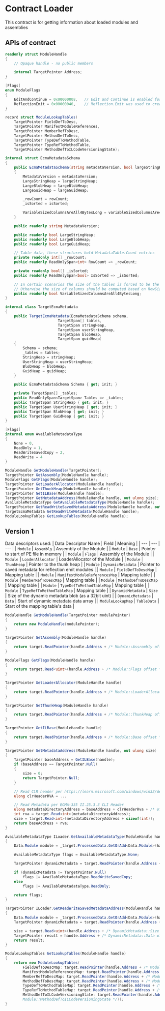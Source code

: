 # Contract Loader

This contract is for getting information about loaded modules and assemblies

## APIs of contract

``` csharp
readonly struct ModuleHandle
{
    // Opaque handle - no public members

    internal TargetPointer Address;
}

[Flags]
enum ModuleFlags
{
    EditAndContinue = 0x00000008,   // Edit and Continue is enabled for this module
    ReflectionEmit = 0x00000040,    // Reflection.Emit was used to create this module
}

record struct ModuleLookupTables(
    TargetPointer FieldDefToDesc,
    TargetPointer ManifestModuleReferences,
    TargetPointer MemberRefToDesc,
    TargetPointer MethodDefToDesc,
    TargetPointer TypeDefToMethodTable,
    TargetPointer TypeRefToMethodTable,
    TargetPointer MethodDefToILCodeVersioningState);

internal struct EcmaMetadataSchema
{
    public EcmaMetadataSchema(string metadataVersion, bool largeStringHeap, bool largeBlobHeap, bool largeGuidHeap, int[] rowCount, bool[] isSorted, bool variableSizedColumnsAre4BytesLong)
    {
        MetadataVersion = metadataVersion;
        LargeStringHeap = largeStringHeap;
        LargeBlobHeap = largeBlobHeap;
        LargeGuidHeap = largeGuidHeap;

        _rowCount = rowCount;
        _isSorted = isSorted;

        VariableSizedColumnsAreAll4BytesLong = variableSizedColumnsAre4BytesLong;
    }

    public readonly string MetadataVersion;

    public readonly bool LargeStringHeap;
    public readonly bool LargeBlobHeap;
    public readonly bool LargeGuidHeap;

    // Table data, these structures hold MetadataTable.Count entries
    private readonly int[] _rowCount;
    public readonly ReadOnlySpan<int> RowCount => _rowCount;

    private readonly bool[] _isSorted;
    public readonly ReadOnlySpan<bool> IsSorted => _isSorted;

    // In certain scenarios the size of the tables is forced to be the maximum size
    // Otherwise the size of columns should be computed based on RowSize/the various heap flags
    public readonly bool VariableSizedColumnsAreAll4BytesLong;
}

internal class TargetEcmaMetadata
{
    public TargetEcmaMetadata(EcmaMetadataSchema schema,
                        TargetSpan[] tables,
                        TargetSpan stringHeap,
                        TargetSpan userStringHeap,
                        TargetSpan blobHeap,
                        TargetSpan guidHeap)
    {
        Schema = schema;
        _tables = tables;
        StringHeap = stringHeap;
        UserStringHeap = userStringHeap;
        BlobHeap = blobHeap;
        GuidHeap = guidHeap;
    }

    public EcmaMetadataSchema Schema { get; init; }

    private TargetSpan[] _tables;
    public ReadOnlySpan<TargetSpan> Tables => _tables;
    public TargetSpan StringHeap { get; init; }
    public TargetSpan UserStringHeap { get; init; }
    public TargetSpan BlobHeap { get; init; }
    public TargetSpan GuidHeap { get; init; }
}

[Flags]
internal enum AvailableMetadataType
{
    None = 0,
    ReadOnly = 1,
    ReadWriteSavedCopy = 2,
    ReadWrite = 4
}
```

``` csharp
ModuleHandle GetModuleHandle(TargetPointer);
TargetPointer GetAssembly(ModuleHandle handle);
ModuleFlags GetFlags(ModuleHandle handle);
TargetPointer GetLoaderAllocator(ModuleHandle handle);
TargetPointer GetThunkHeap(ModuleHandle handle);
TargetPointer GetILBase(ModuleHandle handle);
TargetPointer GetMetadataAddress(ModuleHandle handle, out ulong size);
AvailableMetadataType GetAvailableMetadataType(ModuleHandle handle);
TargetPointer GetReadWriteSavedMetadataAddress(ModuleHandle handle, out ulong size);
TargetEcmaMetadata GetReadWriteMetadata(ModuleHandle handle);
ModuleLookupTables GetLookupTables(ModuleHandle handle);
```

## Version 1

Data descriptors used:
| Data Descriptor Name | Field | Meaning |
| --- | --- | --- |
| `Module` | `Assembly` | Assembly of the Module |
| `Module` | `Base` | Pointer to start of PE file in memory |
| `Module` | `Flags` | Assembly of the Module |
| `Module` | `LoaderAllocator` | LoaderAllocator of the Module |
| `Module` | `ThunkHeap` | Pointer to the thunk heap |
| `Module` | `DynamicMetadata` | Pointer to saved metadata for reflection emit modules |
| `Module` | `FieldDefToDescMap` | Mapping table |
| `Module` | `ManifestModuleReferencesMap` | Mapping table |
| `Module` | `MemberRefToDescMap` | Mapping table |
| `Module` | `MethodDefToDescMap` | Mapping table |
| `Module` | `TypeDefToMethodTableMap` | Mapping table |
| `Module` | `TypeRefToMethodTableMap` | Mapping table |
| `DynamicMetadata` | `Size` | Size of the dynamic metadata blob (as a 32bit uint) |
| `DynamicMetadata` | `Data` | Start of dynamic metadata data array |
| `ModuleLookupMap` | `TableData` | Start of the mapping table's data |

``` csharp
ModuleHandle GetModuleHandle(TargetPointer modulePointer)
{
    return new ModuleHandle(modulePointer);
}

TargetPointer GetAssembly(ModuleHandle handle)
{
    return target.ReadPointer(handle.Address + /* Module::Assrembly offset */);
}

ModuleFlags GetFlags(ModuleHandle handle)
{
    return target.Read<uint>(handle.Address + /* Module::Flags offset */);
}

TargetPointer GetLoaderAllocator(ModuleHandle handle)
{
    return target.ReadPointer(handle.Address + /* Module::LoaderAllocator offset */);
}

TargetPointer GetThunkHeap(ModuleHandle handle)
{
    return target.ReadPointer(handle.Address + /* Module::ThunkHeap offset */);
}

TargetPointer GetILBase(ModuleHandle handle)
{
    return target.ReadPointer(handle.Address + /* Module::Base offset */);
}

TargetPointer GetMetadataAddress(ModuleHandle handle, out ulong size)
{
    TargetPointer baseAddress = GetILBase(handle);
    if (baseAddress == TargetPointer.Null)
    {
        size = 0;
        return TargetPointer.Null;
    }

    // Read CLR header per https://learn.microsoft.com/windows/win32/debug/pe-format
    ulong clrHeaderRVA = ...

    // Read Metadata per ECMA-335 II.25.3.3 CLI Header
    ulong metadataDirectoryAddress = baseAddress + clrHeaderRva + /* offset to Metadata */
    int rva = target.Read<int>(metadataDirectoryAddress);
    size = target.Read<int>(metadataDirectoryAddress + sizeof(int));
    return baseAddress + rva;
}

AvailableMetadataType ILoader.GetAvailableMetadataType(ModuleHandle handle)
{
    Data.Module module = _target.ProcessedData.GetOrAdd<Data.Module>(handle.Address);

    AvailableMetadataType flags = AvailableMetadataType.None;

    TargetPointer dynamicMetadata = target.ReadPointer(handle.Address + /* Module::DynamicMetadata offset */);

    if (dynamicMetadata != TargetPointer.Null)
        flags |= AvailableMetadataType.ReadWriteSavedCopy;
    else
        flags |= AvailableMetadataType.ReadOnly;

    return flags;
}

TargetPointer ILoader.GetReadWriteSavedMetadataAddress(ModuleHandle handle, out ulong size)
{
    Data.Module module = _target.ProcessedData.GetOrAdd<Data.Module>(handle.Address);
    TargetPointer dynamicMetadata = target.ReadPointer(handle.Address + /* Module::DynamicMetadata offset */);

    size = target.Read<uint>(handle.Address + /* DynamicMetadata::Size offset */);
    TargetPointer result = handle.Address + /* DynamicMetadata::Data offset */;
    return result;
}

ModuleLookupTables GetLookupTables(ModuleHandle handle)
{
    return new ModuleLookupTables(
        FieldDefToDescMap: target.ReadPointer(handle.Address + /* Module::FieldDefToDescMap */),
        ManifestModuleReferencesMap: target.ReadPointer(handle.Address + /* Module::ManifestModuleReferencesMap */),
        MemberRefToDescMap: target.ReadPointer(handle.Address + /* Module::MemberRefToDescMap */),
        MethodDefToDescMap: target.ReadPointer(handle.Address + /* Module::MethodDefToDescMap */),
        TypeDefToMethodTableMap: target.ReadPointer(handle.Address + /* Module::TypeDefToMethodTableMap */),
        TypeRefToMethodTableMap: target.ReadPointer(handle.Address + /* Module::TypeRefToMethodTableMap */),
        MethodDefToILCodeVersioningState: target.ReadPointer(handle.Address + /*
        Module::MethodDefToILCodeVersioningState */));
}
```
